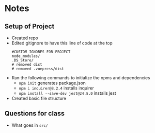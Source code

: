 # Notes

## Setup of Project

- Created repo
- Edited gitignore to have this line of code at the top
    ```
    #CUSTOM IGNORES FOR PROJECT
    node_modules/
    .DS_Store/
    # removed dist
    # removed .vuepress/dist
    ```
- Ran the following commands to initialize the npms and dependencies
    - `npm init` generates package.json
    - `npm i inquirer@8.2.4` installs inquirer
    - `npm install --save-dev jest@24.8.0` installs jest
- Created basic file structure

## Questions for class

- What goes in `src/`